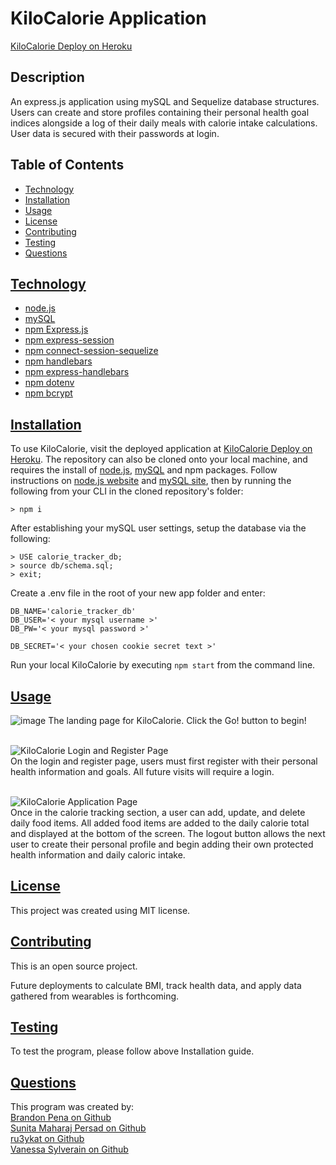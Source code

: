 
# KiloCalorie Application

[KiloCalorie Deploy on Heroku](https://kilocalorie.herokuapp.com/)

## Description

An express.js application using mySQL and Sequelize database structures. Users can create and store profiles containing their personal health goal indices alongside a log of their daily meals with calorie intake calculations.  
User data is secured with their passwords at login.

## Table of Contents

- [Technology](#technology)
- [Installation](#installation)
- [Usage](#usage)
- [License](#license)
- [Contributing](#contributing)
- [Testing](#testing)
- [Questions](#questions)

## [Technology](#technology)

- [node.js](https://nodejs.dev/)
- [mySQL](https://dev.mysql.com/doc/mysql-installation-excerpt/5.7/en/)
- [npm Express.js](https://expressjs.com/)
- [npm express-session](https://www.npmjs.com/package/express-session)
- [npm connect-session-sequelize](https://www.npmjs.com/package/connect-session-sequelize)
- [npm handlebars](https://www.npmjs.com/package/handlebars)
- [npm express-handlebars](https://www.npmjs.com/package/express-handlebars)
- [npm dotenv](https://www.npmjs.com/package/dotenv)
- [npm bcrypt](https://www.npmjs.com/package/bcrypt)

## [Installation](#installation)

To use KiloCalorie, visit the deployed application at [KiloCalorie Deploy on Heroku](https://kilocalorie.herokuapp.com/).
The repository can also be cloned onto your local machine, and requires the install of [node.js](https://nodejs.dev/), [mySQL](https://dev.mysql.com/doc/mysql-installation-excerpt/5.7/en/) and npm packages. Follow instructions on [node.js website](https://nodejs.dev/) and [mySQL site](https://dev.mysql.com/doc/mysql-installation-excerpt/5.7/en/), then by running the following from your CLI in the cloned repository's folder:

```
> npm i
```

After establishing your mySQL user settings, setup the database via the following:

```
> USE calorie_tracker_db;
> source db/schema.sql;
> exit;
```

Create a .env file in the root of your new app folder and enter:

```
DB_NAME='calorie_tracker_db'
DB_USER='< your mysql username >'
DB_PW='< your mysql password >'

DB_SECRET='< your chosen cookie secret text >'
```

Run your local KiloCalorie by executing `npm start` from the command line.

## [Usage](#usage)
![image](https://user-images.githubusercontent.com/87583026/144943860-1c6a477a-7a43-426b-a9ab-83a71fd215b3.png)
The landing page for KiloCalorie. Click the Go! button to begin!<br><br>

![KiloCalorie Login and Register Page](public/images/KCloginpgSCRNSHT.png)<br>
On the login and register page, users must first register with their personal health information and goals. All future visits will require a login.<br><br>

![KiloCalorie Application Page](public/images/KCindexpgSCRNSHT.png)<br>
Once in the calorie tracking section, a user can add, update, and delete daily food items. All added food items are added to the daily calorie total and displayed at the bottom of the screen. The logout button allows the next user to create their personal profile and begin adding their own protected health information and daily caloric intake.<br>

## [License](#license)

This project was created using MIT license.

## [Contributing](#contributing)

This is an open source project.

Future deployments to calculate BMI, track health data, and apply data gathered from wearables is forthcoming.

## [Testing](#testing)

To test the program, please follow above Installation guide.

## [Questions](#questions)

This program was created by:<br>
[Brandon Pena on Github](https://github.com/Brandonpena97)<br>
[Sunita Maharaj Persad on Github](https://github.com/Sunita002)<br>
[ru3ykat on Github](https://github.com/RU3YKat)<br>
[Vanessa Sylverain on Github](https://github.com/sylverainv)
